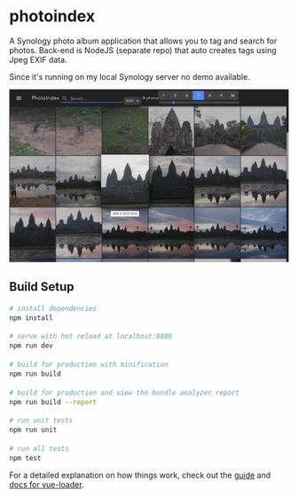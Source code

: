 # photoindex
A Synology photo album application that allows you to tag and search for photos. Back-end is NodeJS (separate repo) that auto creates tags using Jpeg EXIF data. 

Since it's running on my local Synology server no demo available.

![Screenshot](/photoindex.png?raw=true "Screenshot")

## Build Setup

``` bash
# install dependencies
npm install

# serve with hot reload at localhost:8080
npm run dev

# build for production with minification
npm run build

# build for production and view the bundle analyzer report
npm run build --report

# run unit tests
npm run unit

# run all tests
npm test
```

For a detailed explanation on how things work, check out the [guide](http://vuejs-templates.github.io/webpack/) and [docs for vue-loader](http://vuejs.github.io/vue-loader).
